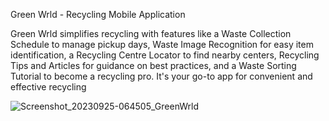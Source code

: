 Green Wrld - Recycling Mobile Application

Green Wrld simplifies recycling with features like a Waste Collection Schedule to manage pickup days, Waste Image Recognition for easy item identification, a Recycling Centre Locator to find nearby centers, Recycling Tips and Articles for guidance on best practices, and a Waste Sorting Tutorial to become a recycling pro. It's your go-to app for convenient and effective recycling

![Screenshot_20230925-064505_GreenWrld](https://github.com/rzwn786/green-wrld-app/assets/100117450/ae8caee9-7d41-453a-ad49-593b609b204f)
